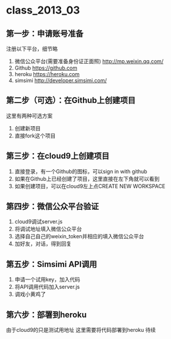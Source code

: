 class_2013_03
=============

第一步：申请账号准备
----------------
注册以下平台，细节略

1. 微信公众平台(需要准备身份证正面照) http://mp.weixin.qq.com/
2. Github https://github.com
3. heroku https://heroku.com
4. simsimi http://developer.simsimi.com/

第二步（可选）：在Github上创建项目
----------------------------
这里有两种可选方案

1. 创建新项目
2. 直接fork这个项目

第三步：在cloud9上创建项目
----------------------
1. 直接登录，有一个Github的图标，可以sign in with github
2. 如果在Github上已经创建了项目，这里直接在左下角就可以看到
3. 如果创建项目，可以在cloud9左上点CREATE NEW WORKSPACE

第四步：微信公众平台验证
-------------------
1. cloud9调试server.js
2. 将调试地址填入微信公众平台
3. 选择自己自己的weixin_token并相应的填入微信公众平台
4. 加好友，对话，得到回复

第五步：Simsimi API调用
---------------------
1. 申请一个试用key，加入代码
2. 将API调用代码加入server.js
3. 调戏小黄鸡了

第六步：部署到heroku
-----------------
由于cloud9的只是测试用地址
这里需要将代码部署到heroku
待续